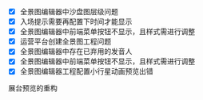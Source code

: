 - [x] 全景图编辑器中沙盘图层级问题
- [x] 入场提示需要再配置下时间才能显示
- [x] 全景图编辑器中前端菜单按钮不显示，且样式需进行调整
- [x] 运营平台创建全景图工程问题
- [x] 全景图编辑器中存在已弃用的发音人
- [x] 全景图编辑器中前端菜单按钮不显示，且样式需进行调整
- [x] 全景图编辑器工程配置小行星动画预览出错

展台预览的重构